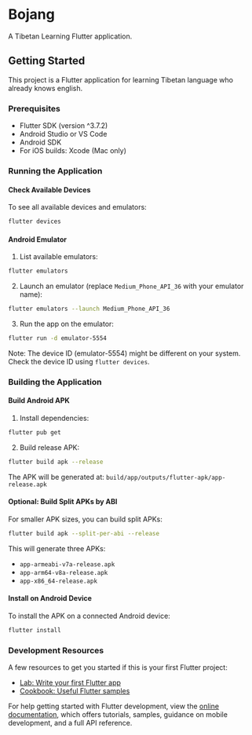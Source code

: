 # Bojang

A Tibetan Learning Flutter application.

## Getting Started

This project is a Flutter application for learning Tibetan language who already knows english.

### Prerequisites

- Flutter SDK (version ^3.7.2)
- Android Studio or VS Code
- Android SDK
- For iOS builds: Xcode (Mac only)

### Running the Application

#### Check Available Devices
To see all available devices and emulators:
```bash
flutter devices
```

#### Android Emulator
1. List available emulators:
```bash
flutter emulators
```

2. Launch an emulator (replace `Medium_Phone_API_36` with your emulator name):
```bash
flutter emulators --launch Medium_Phone_API_36
```

3. Run the app on the emulator:
```bash
flutter run -d emulator-5554
```
Note: The device ID (emulator-5554) might be different on your system. Check the device ID using `flutter devices`.

### Building the Application

#### Build Android APK
1. Install dependencies:
```bash
flutter pub get
```

2. Build release APK:
```bash
flutter build apk --release
```
The APK will be generated at: `build/app/outputs/flutter-apk/app-release.apk`

#### Optional: Build Split APKs by ABI
For smaller APK sizes, you can build split APKs:
```bash
flutter build apk --split-per-abi --release
```
This will generate three APKs:
- `app-armeabi-v7a-release.apk`
- `app-arm64-v8a-release.apk`
- `app-x86_64-release.apk`

#### Install on Android Device
To install the APK on a connected Android device:
```bash
flutter install
```

### Development Resources

A few resources to get you started if this is your first Flutter project:

- [Lab: Write your first Flutter app](https://docs.flutter.dev/get-started/codelab)
- [Cookbook: Useful Flutter samples](https://docs.flutter.dev/cookbook)

For help getting started with Flutter development, view the
[online documentation](https://docs.flutter.dev/), which offers tutorials,
samples, guidance on mobile development, and a full API reference.
